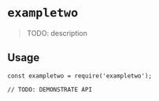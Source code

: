 # `exampletwo`

> TODO: description

## Usage

```
const exampletwo = require('exampletwo');

// TODO: DEMONSTRATE API
```
